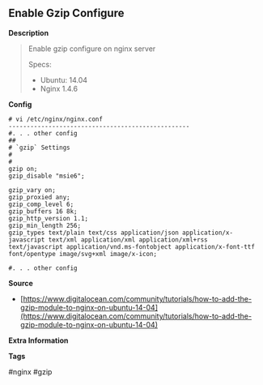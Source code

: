 ## Enable Gzip Configure

**Description**

> Enable gzip configure on nginx server
>
> Specs:
>
> * Ubuntu: 14.04
> * Nginx 1.4.6

**Config**

    # vi /etc/nginx/nginx.conf
    --------------------------------------------------
    #. . . other config
    ##
    # `gzip` Settings
    #
    #
    gzip on;
    gzip_disable "msie6";

    gzip_vary on;
    gzip_proxied any;
    gzip_comp_level 6;
    gzip_buffers 16 8k;
    gzip_http_version 1.1;
    gzip_min_length 256;
    gzip_types text/plain text/css application/json application/x-javascript text/xml application/xml application/xml+rss text/javascript application/vnd.ms-fontobject application/x-font-ttf font/opentype image/svg+xml image/x-icon;

    #. . . other config

**Source**

* [https://www.digitalocean.com/community/tutorials/how-to-add-the-gzip-module-to-nginx-on-ubuntu-14-04](https://www.digitalocean.com/community/tutorials/how-to-add-the-gzip-module-to-nginx-on-ubuntu-14-04)

**Extra Information**

**Tags**

\#nginx \#gzip



